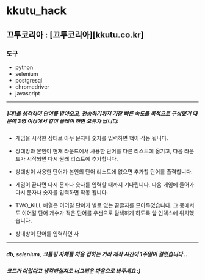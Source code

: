 # kkutu_hack

끄투코리아 : [끄투코리아][kkutu.co.kr]
---------------------------------------
### 도구
* python
* selenium
* postgresql
* chromedriver
* javascript
---------------------------------------

##### 1대1을 생각하며 단어를 받아오고, 전송하기까지 가장 빠른 속도를 목적으로 구상했기 때문에 3명 이상에서 같이 플레이 하면 오류가 납니다.


* 게임을 시작한 상태로 아무 문자나 숫자를 입력하면 핵이 작동 됩니다.
* 상대방과 본인이 현재 라운드에서 사용한 단어를 다른 리스트에 옮기고, 다음 라운드가 시작되면 다시 원래 리스트에 추가합니다.
* 상대방이 사용한 단어가 본인의 단어 리스트에 없으면 추가할 단어를 출력합니다.
* 게임이 끝나면 다시 문자나 숫자를 입력할 때까지 기다립니다. 다음 게임에 들어가 다시 문자나 숫자를 입력하면 작동 됩니다.
* TWO_KILL 배열은 이어갈 단어가 별로 없는 끝글자를 모아두었습니다. 그 중에서도 이어갈 단어 개수가 적은 단어를 우선으로 탐색하게 하도록 앞 인덱스에 위치했습니다.

* 상대방이 단어를 입력하면 사

---------------------------------------

##### db, selenium, 크롤링 자체를 처음 접하는 거라 제작 시간이 1주일이 걸렸습니다 .. 
##### 코드가 더럽다고 생각하실지도 너그러운 마음으로 봐주세요 :)
